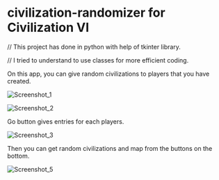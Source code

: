 # civilization-randomizer for Civilization VI

// This project has done in python with help of tkinter library.

// I tried to understand to use classes for more efficient coding.


On this app, you can give random civilizations to players that you have created.

![Screenshot_1](https://github.com/proXipra/civilization-randomizer/assets/109591796/5b01483c-edd1-4ac6-9ed3-07f5bf4fbec4)




![Screenshot_2](https://github.com/proXipra/civilization-randomizer/assets/109591796/d0208657-671c-4bfa-afed-5813925faffd)




Go button gives entries for each players.

![Screenshot_3](https://github.com/proXipra/civilization-randomizer/assets/109591796/d323b9d0-ace5-4237-8f29-eeef450b4d5c)




Then you can get random civilizations and map from the buttons on the bottom.

![Screenshot_5](https://github.com/proXipra/civilization-randomizer/assets/109591796/dcfbe33c-c4b1-4f66-9e1d-6f218929241f)
